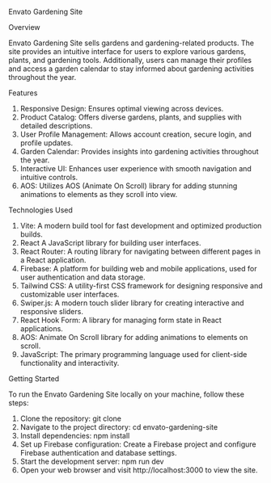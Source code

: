 Envato Gardening Site


Overview

Envato Gardening Site sells gardens and gardening-related products. The site provides an intuitive interface for users to explore various gardens, plants, and gardening tools. Additionally, users can manage their profiles and access a garden calendar to stay informed about gardening activities throughout the year.



Features

   1. Responsive Design: Ensures optimal viewing across devices.
   2. Product Catalog: Offers diverse gardens, plants, and supplies with detailed descriptions.
   3. User Profile Management: Allows account creation, secure login, and profile updates.
   4. Garden Calendar: Provides insights into gardening activities throughout the year.
   5. Interactive UI: Enhances user experience with smooth navigation and intuitive controls.
   6. AOS: Utilizes AOS (Animate On Scroll) library for adding stunning animations to elements as they scroll into view.



Technologies Used

   1. Vite: A modern build tool for fast development and optimized production builds.
   2. React A JavaScript library for building user interfaces.
   3. React Router: A routing library for navigating between different pages in a React application.
   4. Firebase: A platform for building web and mobile applications, used for user authentication and data storage.
   5. Tailwind CSS: A utility-first CSS framework for designing responsive and customizable user interfaces.
   6. Swiper.js: A modern touch slider library for creating interactive and responsive sliders.
   7. React Hook Form: A library for managing form state in React applications.
   8. AOS: Animate On Scroll library for adding animations to elements on scroll.
   9. JavaScript: The primary programming language used for client-side functionality and interactivity.

      

Getting Started

To run the Envato Gardening Site locally on your machine, follow these steps:

   1. Clone the repository: git clone <repository-url>
   2. Navigate to the project directory: cd envato-gardening-site
   3. Install dependencies: npm install
   4. Set up Firebase configuration: Create a Firebase project and configure Firebase authentication and database settings.
   5. Start the development server: npm run dev
   6. Open your web browser and visit http://localhost:3000 to view the site.
